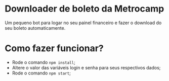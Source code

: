 # Downloader de boleto da Metrocamp
Um pequeno bot para logar no seu painel financeiro e fazer o download do seu boleto automaticamente.

# Como fazer funcionar?
- Rode o comando `npm install`;
- Altere o valor das variáveis login e senha para seus respectivos dados;
- Rode o comando `npm start`;
